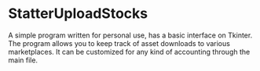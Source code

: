 # StatterUploadStocks
A simple program written for personal use, has a basic interface on Tkinter. The program allows you to keep track of asset downloads to various marketplaces. It can be customized for any kind of accounting through the main file.
